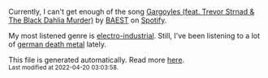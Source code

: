 
  Currently, I can't get enough of the song <a href="https://open.spotify.com/track/20et7LyTQ3ga6EfL6ffgED">Gargoyles (feat. Trevor Strnad & The Black Dahlia Murder)</a> by <a href="https://open.spotify.com/artist/4UtjZRQc6qXhAd1kqyLvqp">BAEST</a> on <a href="https://open.spotify.com/user/9qz2xtkur2fengfsdcq8dd907?si=kq2SVrUkSNe0z1NJjpt7kg">Spotify</a>.

  My most listened genre is <a href="https://duckduckgo.com/?q=electro-industrial music">electro-industrial</a>.
  Still, I've been listening to a lot of <a href="https://duckduckgo.com/?q=german death metal music">german death metal</a> lately.

  This file is generated automatically. Read more <a href="https://github.com/CodeF0x/CodeF0x/blob/master/IMPORTANT.md">here</a>.
  <br>
  <sub>Last modified at 2022-04-20 03:03:58.</sub>
  